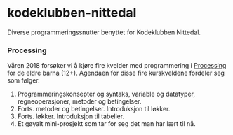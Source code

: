 # kodeklubben-nittedal
Diverse programmeringssnutter benyttet for Kodeklubben Nittedal.

### Processing
Våren 2018 forsøker vi å kjøre fire kvelder med programmering i [Processing](http://processing.org/) for de eldre barna (12+). Agendaen for disse fire kurskveldene fordeler seg som følger.

1. Programmeringskonsepter og syntaks, variable og datatyper, regneoperasjoner, metoder og betingelser.
2. Forts.  metoder og betingelser. Introduksjon til løkker.
3. Forts. løkker. Introduksjon til tabeller.
4. Et gøyalt mini-prosjekt som tar for seg det man har lært til nå.


